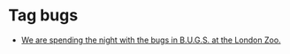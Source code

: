 <!--
title: Tag bugs
date: 2020-06-28T14:43:49.144Z
tags:
-->
# Tag bugs

 * [We are spending the night with the bugs in B.U.G.S. at the London Zoo.](101526453562.md)